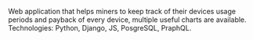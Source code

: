 Web application that helps miners to keep track of their devices usage periods and payback of every device, multiple useful charts are available.
Technologies: Python, Django, JS, PosgreSQL, PraphQL.
